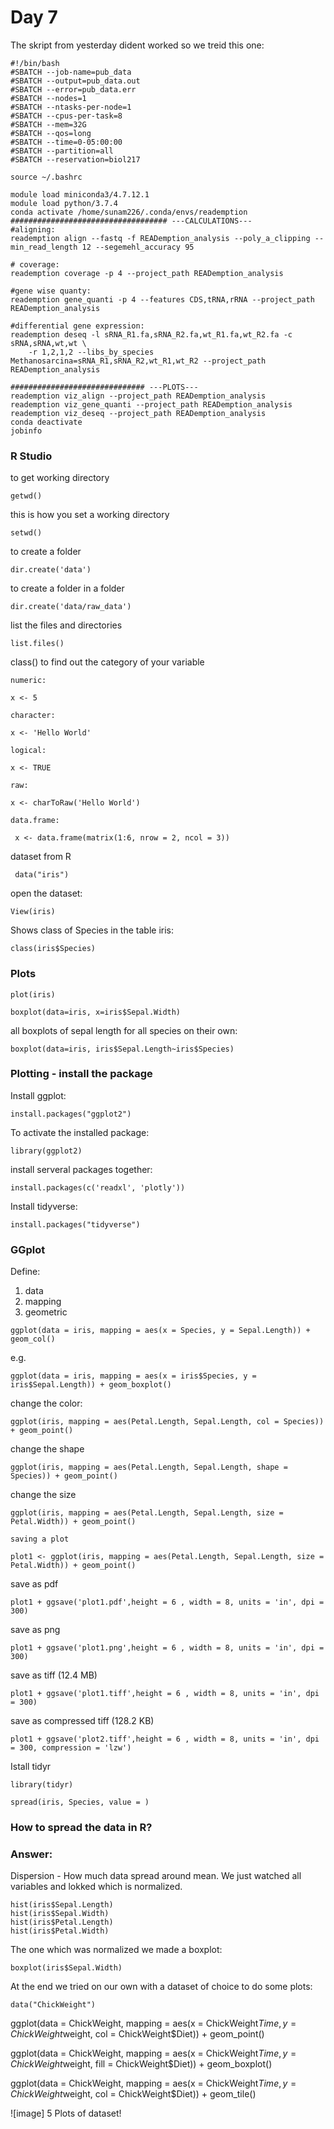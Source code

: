 # Day 7
The skript from yesterday dident worked so we treid this one:
```
#!/bin/bash
#SBATCH --job-name=pub_data
#SBATCH --output=pub_data.out
#SBATCH --error=pub_data.err
#SBATCH --nodes=1
#SBATCH --ntasks-per-node=1
#SBATCH --cpus-per-task=8
#SBATCH --mem=32G
#SBATCH	--qos=long
#SBATCH --time=0-05:00:00
#SBATCH --partition=all
#SBATCH --reservation=biol217

source ~/.bashrc

module load miniconda3/4.7.12.1
module load python/3.7.4
conda activate /home/sunam226/.conda/envs/reademption
################################### ---CALCULATIONS---
#aligning:
reademption align --fastq -f READemption_analysis --poly_a_clipping --min_read_length 12 --segemehl_accuracy 95  

# coverage:
reademption coverage -p 4 --project_path READemption_analysis 

#gene wise quanty:
reademption gene_quanti -p 4 --features CDS,tRNA,rRNA --project_path READemption_analysis 

#differential gene expression:
reademption deseq -l sRNA_R1.fa,sRNA_R2.fa,wt_R1.fa,wt_R2.fa -c sRNA,sRNA,wt,wt \
	-r 1,2,1,2 --libs_by_species Methanosarcina=sRNA_R1,sRNA_R2,wt_R1,wt_R2 --project_path READemption_analysis

############################## ---PLOTS---
reademption viz_align --project_path READemption_analysis
reademption viz_gene_quanti --project_path READemption_analysis
reademption viz_deseq --project_path READemption_analysis
conda deactivate
jobinfo
```




### R Studio
to get working directory
```
getwd()
``` 

this is how you set a working directory
```
setwd()
```
to create a folder
```
dir.create('data')
```
to create a folder in a folder
```
dir.create('data/raw_data')
```
list the files and directories
```
list.files()
```
class() to find out the category of your variable

`numeric:`
```
x <- 5
```
`character:`
```
x <- 'Hello World'
```
`logical:`
```
x <- TRUE
```
`raw:`
```
x <- charToRaw('Hello World')
```
`data.frame:`
```
 x <- data.frame(matrix(1:6, nrow = 2, ncol = 3))
  ```
dataset from R
```
 data("iris")
 ```
 open the dataset:
 ```
View(iris) 
```
Shows class of Species in the table iris:
```
class(iris$Species) 
```


### Plots
```
plot(iris)
```
```
boxplot(data=iris, x=iris$Sepal.Width)
```
all boxplots of sepal length for all species on their own:
```
boxplot(data=iris, iris$Sepal.Length~iris$Species)
```


### Plotting - install the package 
Install ggplot:
```
install.packages("ggplot2")
```
To activate the installed package:
```
library(ggplot2) 
```
install serveral packages together:
```
install.packages(c('readxl', 'plotly'))
```
Install tidyverse:
```
install.packages("tidyverse")
```

### GGplot
Define:
 1. data 
 2. mapping
 3. geometric
```
ggplot(data = iris, mapping = aes(x = Species, y = Sepal.Length)) + geom_col()
```
e.g.
```
ggplot(data = iris, mapping = aes(x = iris$Species, y = iris$Sepal.Length)) + geom_boxplot()
```
change the color:
```
ggplot(iris, mapping = aes(Petal.Length, Sepal.Length, col = Species)) + geom_point()
```
change the shape
```
ggplot(iris, mapping = aes(Petal.Length, Sepal.Length, shape = Species)) + geom_point()
```
change the size
```
ggplot(iris, mapping = aes(Petal.Length, Sepal.Length, size = Petal.Width)) + geom_point()
```

`saving a plot`
```
plot1 <- ggplot(iris, mapping = aes(Petal.Length, Sepal.Length, size = Petal.Width)) + geom_point()
```
save as pdf
```
plot1 + ggsave('plot1.pdf',height = 6 , width = 8, units = 'in', dpi = 300)
```
save as png
```
plot1 + ggsave('plot1.png',height = 6 , width = 8, units = 'in', dpi = 300)
```
save as tiff (12.4 MB)
```
plot1 + ggsave('plot1.tiff',height = 6 , width = 8, units = 'in', dpi = 300)
```
save as compressed tiff (128.2 KB)
```
plot1 + ggsave('plot2.tiff',height = 6 , width = 8, units = 'in', dpi = 300, compression = 'lzw')
```

Istall tidyr
```
library(tidyr)
```
```
spread(iris, Species, value = )
```
### How to spread the data in R?
### Answer: 


Dispersion - How much data spread around mean. We just watched all variables and lokked which is normalized.
```
hist(iris$Sepal.Length)
hist(iris$Sepal.Width)
hist(iris$Petal.Length)
hist(iris$Petal.Width)
```
The one which was normalized we made a boxplot:
```
boxplot(iris$Sepal.Width)
```

At the end we tried on our own with a dataset of choice to do some plots:
```
data("ChickWeight")
```
ggplot(data = ChickWeight, mapping = aes(x = ChickWeight$Time, y = ChickWeight$weight, col = ChickWeight$Diet)) + geom_point()

ggplot(data = ChickWeight, mapping = aes(x = ChickWeight$Time, y = ChickWeight$weight, fill = ChickWeight$Diet)) + geom_boxplot()

ggplot(data = ChickWeight, mapping = aes(x = ChickWeight$Time, y = ChickWeight$weight, col = ChickWeight$Diet)) + geom_tile()

![image] 5 Plots of dataset!